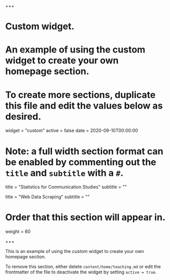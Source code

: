+++
# Custom widget.
# An example of using the custom widget to create your own homepage section.
# To create more sections, duplicate this file and edit the values below as desired.
widget = "custom"
active = false
date = 2020-09-10T00:00:00

# Note: a full width section format can be enabled by commenting out the `title` and `subtitle` with a `#`.
title = "Statistics for Communication Studies"
subtitle = ""



title = "Web Data Scraping"
subtitle = ""





# Order that this section will appear in.
weight = 60

+++

This is an example of using the *custom* widget to create your own homepage section.

To remove this section, either delete `content/home/teaching.md` or edit the frontmatter of the file to deactivate the widget by setting `active = true`.
